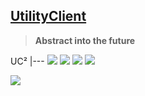 ## [UtilityClient](https://uc.gamingcraft.de)
> **Abstract into the future**

UC²
|---
![](https://img.shields.io/github/v/release/Utility-Client/UtilityClient2?style=for-the-badge)
![](https://img.shields.io/github/downloads/Utility-Client/UtilityClient2/total?style=for-the-badge)
![](https://img.shields.io/badge/Minecraft-1.8.8-orange?style=for-the-badge)
[![](https://img.shields.io/badge/JavaDocs-Click%20me-orange?style=for-the-badge)](https://uc.gamingcraft/docs)

[![](https://img.shields.io/discord/753596597983772802?color=%23f66b70&label=Discord&style=for-the-badge)](https://uc.gamingcraft.de/discord)
